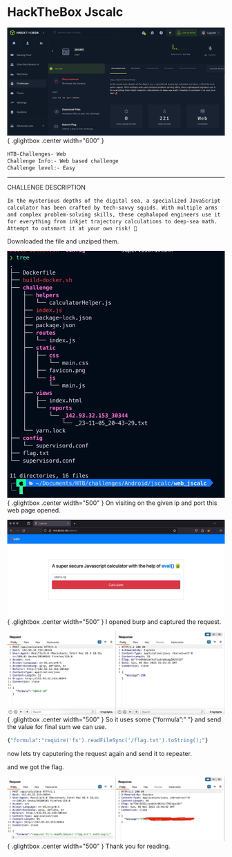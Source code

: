 # HackTheBox Jscalc


![Open Lightbox](../assets/jscalc1.webp){ .glightbox .center width="600" }

```
HTB-Challenges- Web
Challenge Info:- Web based challenge 
Challenge level:- Easy
```

---

CHALLENGE DESCRIPTION

```
In the mysterious depths of the digital sea, a specialized JavaScript 
calculator has been crafted by tech-savvy squids. With multiple arms 
and complex problem-solving skills, these cephalopod engineers use it 
for everything from inkjet trajectory calculations to deep-sea math. 
Attempt to outsmart it at your own risk! 🦑
```

Downloaded the file and unziped them.

![Open Lightbox](../assets/jscalc2.webp){ .glightbox .center width="500" }
On visiting on the given ip and port this web page opened.

![Open Lightbox](../assets/jscalc3.webp){ .glightbox .center width="500" }
I opened burp and captured the request.

![Open Lightbox](../assets/jscalc4.webp){ .glightbox .center width="500" }
So it uses some {“formula”:” ”} and send the value for final sum we can use.

```bash
{"formula":"require('fs').readFileSync('/flag.txt').toString();"}
```

now lets try caputering the request again and send it to repeater.

and we got the flag.

![Open Lightbox](../assets/jscalc5.webp){ .glightbox .center width="500" }
Thank you for reading.

